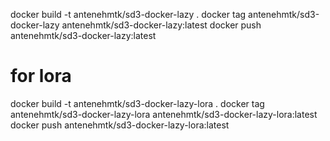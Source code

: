 docker build -t antenehmtk/sd3-docker-lazy .
docker tag antenehmtk/sd3-docker-lazy antenehmtk/sd3-docker-lazy:latest
docker push antenehmtk/sd3-docker-lazy:latest


# for lora
docker build -t antenehmtk/sd3-docker-lazy-lora .
docker tag antenehmtk/sd3-docker-lazy-lora antenehmtk/sd3-docker-lazy-lora:latest
docker push antenehmtk/sd3-docker-lazy-lora:latest